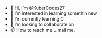 - 👋 Hi, I’m @KuberCodes27
- 👀 I’m interested in learning somethin new
- 🌱 I’m currently learning C
- 💞️ I’m looking to collaborate on 
- 📫 How to reach me ...mail me.

<!---
KuberCodes27/KuberCodes27 is a ✨ special ✨ repository because its `README.md` (this file) appears on your GitHub profile.
You can click the Preview link to take a look at your changes.
--->
